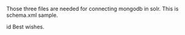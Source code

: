Those three files are needed for connecting mongodb in solr.
This is schema.xml sample.
<?xml version="1.0" encoding="UTF-8" ?>
<schema name="example" version="1.5">
<field name="time_stamp" type="string" indexed="true"  stored="true"  multiValued="false" />
<field name="category" type="string" indexed="true"  stored="true"  multiValued="false" />
<field name="type" type="string" indexed="true"  stored="true"  multiValued="false" />
<field name="servername" type="string" indexed="true"  stored="true"  multiValued="false" />
<field name="code" type="string" indexed="true"  stored="true"  multiValued="false" />
<field name="msg" type="string" indexed="true"  stored="true"  multiValued="false" />
<field name="_ts" type="long" indexed="true" stored="true" />
<field name="ns" type="string" indexed="true" stored="true"/>
   <field name="_version_" type="long" indexed="true" stored="true"/>
   <field name="id" type="string" indexed="true" stored="true" required="true" multiValued="false" />
 <uniqueKey>id</uniqueKey>
    <fieldType name="string" class="solr.StrField" sortMissingLast="true" />
    <fieldType name="boolean" class="solr.BoolField" sortMissingLast="true"/>
</schema>
Best wishes.
